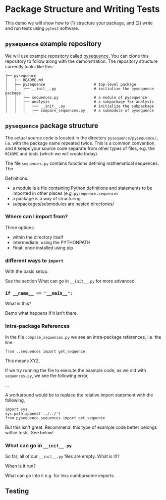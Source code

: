 # Package Structure and Writing Tests

This demo we will show how to (1) structure your package, and (2) write and run tests using `pytest` software.

## `pysequence` example repository

We will use example repository called [pysequence](https://github.com/prashjet/pysequence).  You can clone this repository to follow along with the demonstration. The repository structure currently looks like this:

```
├── pysequence
│   ├── README.md
│   ├── pysequence                      # top-level package
│   │   ├── __init__.py                 # initialize the pysequence package
│   │   ├── sequences.py                # a module of pysequence
│   │   ├── analysis                    # a subpackage for analysis 
│   │   │   ├── __init__.py             # initialize the subpackage
│   │   │   ├── compare_sequences.py    # a submodule of pysequence 
```

## `pysequence` package structure

The actual source code is located in the directory `pysequence/pysequence/`, i.e. with the package name repeated twice. This is a common convention, and it keeps your source code separate from other types of files, e.g. the `README` and tests (which we will create today). 

The file `sequences.py` contains functions defining mathematical sequences. The 

Definitions:

- a module is a file containing Python definitions and statements to be imported in other places (e.g. `pysequence.sequences`
- a package is a way of structuring 
- subpackages/submodules are nested directories/

### Where can I import from?

Three options:
- within the directory itself
- Intermediate: using the PYTHONPATH
- Final: once installed using pip

### different ways to `import`

With the basic setup.

See the section What can go in `__init__.py` for more advanced.

### `if __name__ == "__main__":`

What is this?

Demo what happens if it isn't there.

### Intra-package References

In the file `compare_sequences.py` we see an intra-package references, i.e. the line

```
from ..sequences import get_sequence
```
This means XYZ.

If we try running the file to execute the example code, as we did with `sequences.py`, we see the following error,

...

A workaround would be to replace the relative import statement with the following,

```
import sys
sys.path.append('../../')
from pysequence.sequences import get_sequence
```

But this isn't great. Recommend: this type of example code better belongs within tests. See below!

### What can go in `__init__.py`

So far, all of our `__init__.py` files are empty. What is it!?

When is it run?

What can go into it e.g. for less cumbursome imports.

## Testing
